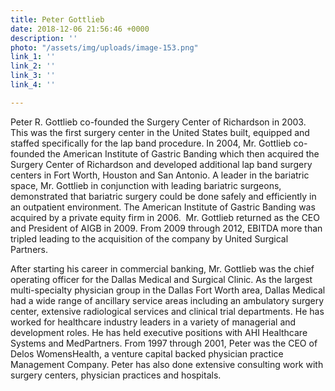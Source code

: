 ```yaml
---
title: Peter Gottlieb
date: 2018-12-06 21:56:46 +0000
description: ''
photo: "/assets/img/uploads/image-153.png"
link_1: ''
link_2: ''
link_3: ''
link_4: ''

---
```

Peter R. Gottlieb co-founded the Surgery Center of Richardson in 2003. This was the first surgery center in the United States built, equipped and staffed specifically for the lap band procedure. In 2004, Mr. Gottlieb co-founded the American Institute of Gastric Banding which then acquired the Surgery Center of Richardson and developed additional lap band surgery centers in Fort Worth, Houston and San Antonio. A leader in the bariatric space, Mr. Gottlieb in conjunction with leading bariatric surgeons, demonstrated that bariatric surgery could be done safely and efficiently in an outpatient environment. The American Institute of Gastric Banding was acquired by a private equity firm in 2006.  Mr. Gottlieb returned as the CEO and President of AIGB in 2009.  From 2009 through 2012, EBITDA more than tripled leading to the acquisition of the company by United Surgical Partners.

 

After starting his career in commercial banking, Mr. Gottlieb was the chief operating officer for the Dallas Medical and Surgical Clinic. As the largest multi-specialty physician group in the Dallas Fort Worth area, Dallas Medical had a wide range of ancillary service areas including an ambulatory surgery center, extensive radiological services and clinical trial departments. He has worked for healthcare industry leaders in a variety of managerial and development roles. He has held executive positions with AHI Healthcare Systems and MedPartners. From 1997 through 2001, Peter was the CEO of Delos WomensHealth, a venture capital backed physician practice Management Company. Peter has also done extensive consulting work with surgery centers, physician practices and hospitals.